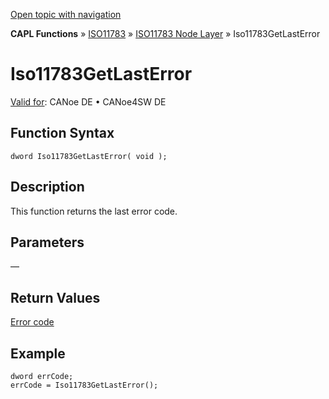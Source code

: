 [Open topic with navigation](../../../../../../CANoeDEFamily.htm#Topics/CAPLFunctions/ISO11783/ISONodeLayer/Functions/CAPLfunctionIso11783Getlasterror.md)

**CAPL Functions** » [ISO11783](../../CAPLfunctionsISO11783Overview.md) » [ISO11783 Node Layer](../CAPLfunctionsISONLOverview.md) » Iso11783GetLastError

# Iso11783GetLastError

[Valid for](../../../../Shared/FeatureAvailability.md): CANoe DE • CANoe4SW DE

## Function Syntax

```plaintext
dword Iso11783GetLastError( void );
```

## Description

This function returns the last error code.

## Parameters

—

## Return Values

[Error code](../CAPLfunctionsISONLErrorCodes.md)

## Example

```plaintext
dword errCode;
errCode = Iso11783GetLastError();
```
